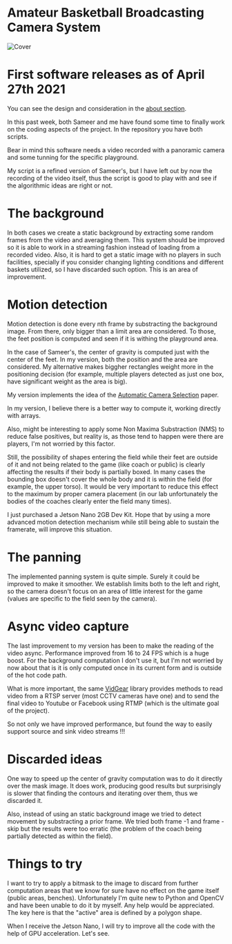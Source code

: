# Amateur Basketball Broadcasting Camera System

![](./images/Title.jpg "Cover")

# First software releases as of April 27th 2021

You can see the design and consideration in the [about section](https://github.com/jnebrera/Amateur_Basketball_Broadcasting/blob/main/about.md).

In this past week, both Sameer and me have found some time to finally work on the coding aspects of the project. In the repository you have both scripts.

Bear in mind this software needs a video recorded with a panoramic camera and some tunning for the specific playground.

My script is a refined version of Sameer's, but I have left out by now the recording of the video itself, thus the script is good to play with and see if the algorithmic ideas are right or not.

# The background

In both cases we create a static background by extracting some random frames from the video and averaging them. This system should be improved so it is able to work in a streaming fashion instead of loading from a recorded video. Also, it is hard to get a static image with no players in such facilities, specially if you consider changing lighting conditions and different baskets utilized, so I have discarded such option. This is an area of improvement.

# Motion detection

Motion detection is done every nth frame by substracting the background image. From there, only bigger than a limit area are considered. To those, the feet position is computed and seen if it is withing the playground area.

In the case of Sameer's, the center of gravity is computed just with the center of the feet. In my version, both the position and the area are considered. My alternative makes biggher rectangles weight more in the positioning decision (for example, multiple players detected as just one box, have significant weight as the area is big).

My version implements the idea of the [Automatic Camera Selection](https://hal.archives-ouvertes.fr/hal-01835033/file/automatic-camera-selection.pdf) paper.

In my version, I believe there is a better way to compute it, working directly with arrays.

Also, might be interesting to apply some Non Maxima Substraction (NMS) to reduce false positives, but reality is, as those tend to happen were there are players, I'm not worried by this factor.

Still, the possibility of shapes entering the field while their feet are outside of it and not being related to the game (like coach or public) is clearly affecting the results if their body is partially boxed. In many cases the bounding box doesn't cover the whole body and it is within the field (for example, the upper torso). It would be very important to reduce this effect to the maximum by proper camera placement (in our lab unfortunately the bodies of the coaches clearly enter the field many times).

I just purchased a Jetson Nano 2GB Dev Kit. Hope that by using a more advanced motion detection mechanism while still being able to sustain the framerate, will improve this situation.

# The panning

The implemented panning system is quite simple. Surely it could be improved to make it smoother. We establish limits both to the left and right, so the camera doesn't focus on an area of little interest for the game (values are specific to the field seen by the camera).

# Async video capture

The last improvement to my version has been to make the reading of the video async. Performance improved from 16 to 24 FPS which is a huge boost. For the background computation I don't use it, but I'm not worried by now about that is it is only computed once in its current form and is outside of the hot code path.

What is more important, the same [VidGear](https://abhitronix.github.io/vidgear/v0.2.1-stable/) library provides methods to read video from a RTSP server (most CCTV cameras have one) and to send the final video to Youtube or Facebook using RTMP (which is the ultimate goal of the project). 

So not only we have improved performance, but found the way to easily support source and sink video streams !!!

# Discarded ideas

One way to speed up the center of gravity computation was to do it directly over the mask image. It does work, producing good results but surprisingly is slower that finding the contours and iterating over them, thus we discarded it.

Also, instead of using an static background image we tried to detect movement by substracting a prior frame. We tried both frame -1 and frame -skip but the results were too erratic (the problem of the coach being partially detected as within the field).

# Things to try

I want to try to apply a bitmask to the image to discard from further computation areas that we know for sure have no effect on the game itself (public areas, benches). Unfortunately I'm quite new to Python and OpenCV and have been unable to do it by myself. Any help would be appreciated. The key here is that the "active" area is defined by a polygon shape.

When I receive the Jetson Nano, I will try to improve all the code with the help of GPU acceleration. Let's see.



